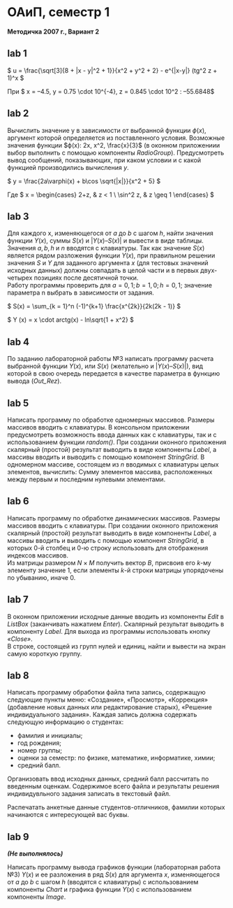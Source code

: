 # ОАиП, семестр 1

**Методичка 2007 г., Вариант 2**

## lab 1

$ u = \frac{\sqrt[3]{8 + |x - y|^2 + 1}}{x^2 + y^2 + 2} - e^{|x-y|} (tg^2 z + 1)^x $

При $ x = –4.5, y = 0.75 \cdot 10^{-4}, z = 0.845 \cdot 10^2 : –55.6848$

## lab 2

Вычислить значение y в зависимости от выбранной функции $ϕ(x)$, аргумент которой определяется из поставленного условия. Возможные значения функции $ϕ(x): 2x, x^2, \frac{х}{3}$ (в оконном приложениии выбор выполнить с помощью компоненты *RadioGroup*). Предусмотреть вывод сообщений, показывающих, при каком условии и с какой функцией производились вычисления $у$.

$ y = \frac{2a\varphi(x) + b\cos \sqrt{|x|}}{x^2 + 5} $

Где $ x = \begin{cases} 2+z, & z < 1 \\ \sin^2 z, & z \geq 1 \end{cases} $

## lab 3

Для каждого x, изменяющегося от $a$ до $b$ с шагом $h$, найти значения функции $Y(x)$, суммы $S(x)$ и $|Y(x)–S(x)|$ и вывести в виде таблицы. Значения $a, b, h$ и $n$ вводятся с клавиатуры. Так как значение $S(x)$ является рядом разложения функции $Y(x)$, при правильном решении значения $S$ и $Y$ для заданного аргумента $x$ (для тестовых значений исходных данных) должны совпадать в целой части и в первых двух-четырех позициях после десятичной точки.  
Работу программы проверить для $a = 0,1; b = 1,0; h = 0,1;$ значение параметра n выбрать в зависимости от задания.

$ S(x) = \sum_{k = 1}^n (-1)^{k+1} \frac{x^{2k}}{2k(2k - 1)} $

$ Y (x) = x \cdot arctg(x) - ln\sqrt{1 + x^2} $

## lab 4

По заданию лабораторной работы №3 написать программу расчета выбранной функции $Y(x)$, или $S(x)$ (желательно и $|Y(x)–S(x)|$), вид которой в свою очередь передается в качестве параметра в функцию вывода (*Out_Rez*).

## lab 5

Написать программу по обработке одномерных массивов. Размеры массивов вводить с клавиатуры. В консольном приложении предусмотреть возможность ввода данных как с клавиатуры, так и с использованием функции *random()*.
При создании оконного приложения скалярный (простой) результат выводить в виде компоненты *Label*, а массивы вводить и выводить с помощью компонент *StringGrid*.
В одномерном массиве, состоящем из $n$ вводимых с клавиатуры целых элементов, вычислить:
Сумму элементов массива, расположенных между первым и последним нулевыми элементами.

## lab 6

Написать программу по обработке динамических массивов. Размеры массивов вводить с клавиатуры. При создании оконного приложения скалярный (простой) результат выводить в виде компоненты *Label*, а массивы вводить и выводить с помощью компонент *StringGrid*, в которых $0$-й столбец и $0$-ю строку использовать для отображения индексов массивов.  
Из матрицы размером $N×M$ получить вектор $B$, присвоив его $k$-му элементу значение $1$, если элементы $k$-й строки матрицы упорядочены по убыванию, иначе $0$.

## lab 7

В оконном приложении исходные данные вводить из компоненты *Edit* в *ListBox* (заканчивать нажатием *Enter*). Скалярный результат выводить в компоненту *Label*. Для выхода из программы использовать кнопку *«Close»*.  
В строке, состоящей из групп нулей и единиц, найти и вывести на экран самую короткую группу.

## lab 8

Написать программу обработки файла типа запись, содержащую следующие пункты меню: «Создание», «Просмотр», «Коррекция» (добавление новых данных или редактирование старых), «Решение индивидуального задания».
Каждая запись должна содержать следующую информацию о студентах:

- фамилия и инициалы;
- год рождения;
- номер группы;
- оценки за семестр: по физике, математике, информатике, химии;
- средний балл.

Организовать ввод исходных данных, средний балл рассчитать по введенным оценкам. Содержимое всего файла и результаты решения индивидувльного задания записать в текстовый файл.

Распечатать анкетные данные студентов-отличников, фамилии которых начинаются с интересующей вас буквы.

## lab 9

***(Не выполнялось)***

Написать программу вывода графиков функции (лабораторная работа №3) $Y(x)$ и ее разложения в ряд $S(x)$ для аргумента $x$, изменяющегося от $a$ до $b$ с шагом $h$ (вводятся с клавиатуры) с использованием компоненты *Сhart* и графика функции $Y(x)$ с использованием компоненты *Image*.